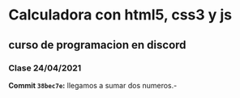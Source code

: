 # Calculadora con html5, css3 y js

## curso de programacion en discord

### Clase 24/04/2021

**Commit `38bec7e`:** llegamos a sumar dos numeros.-